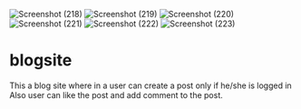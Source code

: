 ![Screenshot (218)](https://user-images.githubusercontent.com/52173052/130041212-1edc032d-9d90-40f8-94e8-76aa81e39204.png)
![Screenshot (219)](https://user-images.githubusercontent.com/52173052/130041221-e11bdc50-aaa2-4217-9030-3298d0c68a85.png)
![Screenshot (220)](https://user-images.githubusercontent.com/52173052/130041224-4a194309-6bf3-4cb9-b648-d6512c3ea0b3.png)
![Screenshot (221)](https://user-images.githubusercontent.com/52173052/130041229-be93a53e-9692-4bef-9ddd-39945de96ac3.png)
![Screenshot (222)](https://user-images.githubusercontent.com/52173052/130041234-119ec6a5-9e15-4795-a355-26bffacf84f1.png)
![Screenshot (223)](https://user-images.githubusercontent.com/52173052/130041239-a0ef4e48-a055-4e1a-8ea0-ebffaff26967.png)
# blogsite
This a blog site where in a user can create a post only if he/she is logged in 
Also user can like the post and add comment to the post.
